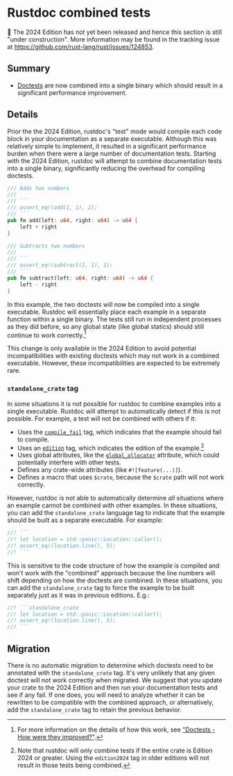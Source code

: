 # Rustdoc combined tests

🚧 The 2024 Edition has not yet been released and hence this section is still "under construction".
More information may be found in the tracking issue at <https://github.com/rust-lang/rust/issues/124853>.

## Summary

- [Doctests] are now combined into a single binary which should result in a significant performance improvement.

## Details

Prior the the 2024 Edition, rustdoc's "test" mode would compile each code block in your documentation as a separate executable. Although this was relatively simple to implement, it resulted in a significant performance burden when there were a large number of documentation tests. Starting with the 2024 Edition, rustdoc will attempt to combine documentation tests into a single binary, significantly reducing the overhead for compiling doctests.

```rust
/// Adds two numbers
///
/// ```
/// assert_eq!(add(1, 1), 2);
/// ```
pub fn add(left: u64, right: u64) -> u64 {
    left + right
}

/// Subtracts two numbers
///
/// ```
/// assert_eq!(subtract(2, 1), 1);
/// ```
pub fn subtract(left: u64, right: u64) -> u64 {
    left - right
}
```

In this example, the two doctests will now be compiled into a single executable. Rustdoc will essentially place each example in a separate function within a single binary. The tests still run in independent processes as they did before, so any global state (like global statics) should still continue to work correctly.[^implementation]

This change is only available in the 2024 Edition to avoid potential incompatibilities with existing doctests which may not work in a combined executable. However, these incompatibilities are expected to be extremely rare.

[doctests]: ../../rustdoc/write-documentation/documentation-tests.html
[libtest harness]: ../../rustc/tests/index.html

[^implementation]: For more information on the details of how this work, see ["Doctests - How were they improved?"](https://blog.guillaume-gomez.fr/articles/2024-08-17+Doctests+-+How+were+they+improved%3F).

### `standalone_crate` tag

In some situations it is not possible for rustdoc to combine examples into a single executable. Rustdoc will attempt to automatically detect if this is not possible. For example, a test will not be combined with others if it:

* Uses the [`compile_fail`][tags] tag, which indicates that the example should fail to compile.
* Uses an [`edition`][tags] tag, which indicates the edition of the example.[^edition-tag]
* Uses global attributes, like the [`global_allocator`] attribute, which could potentially interfere with other tests.
* Defines any crate-wide attributes (like `#![feature(...)]`).
* Defines a macro that uses `$crate`, because the `$crate` path will not work correctly.

However, rustdoc is not able to automatically determine *all* situations where an example cannot be combined with other examples. In these situations, you can add the `standalone_crate` language tag to indicate that the example should be built as a separate executable. For example:

```rust
//! ```
//! let location = std::panic::Location::caller();
//! assert_eq!(location.line(), 5);
//! ```
```

This is sensitive to the code structure of how the example is compiled and won't work with the "combined" approach because the line numbers will shift depending on how the doctests are combined. In these situations, you can add the `standalone_crate` tag to force the example to be built separately just as it was in previous editions. E.g.:

```rust
//! ```standalone_crate
//! let location = std::panic::Location::caller();
//! assert_eq!(location.line(), 5);
//! ```
```

[tags]: ../../rustdoc/write-documentation/documentation-tests.html#attributes
[`global_allocator`]: ../../std/alloc/trait.GlobalAlloc.html

[^edition-tag]: Note that rustdoc will only combine tests if the entire crate is Edition 2024 or greater. Using the `edition2024` tag in older editions will not result in those tests being combined.

## Migration

There is no automatic migration to determine which doctests need to be annotated with the `standalone_crate` tag. It's very unlikely that any given doctest will not work correctly when migrated. We suggest that you update your crate to the 2024 Edition and then run your documentation tests and see if any fail. If one does, you will need to analyze whether it can be rewritten to be compatible with the combined approach, or alternatively, add the `standalone_crate` tag to retain the previous behavior.
